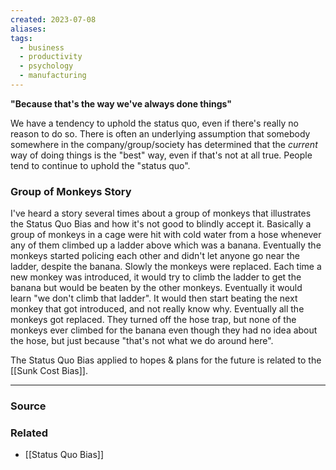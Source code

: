 ```yaml
---
created: 2023-07-08
aliases: 
tags:
  - business
  - productivity
  - psychology
  - manufacturing
---
```

**"Because that's the way we've always done things"**

We have a tendency to uphold the status quo, even if there's really no reason to do so. There is often an underlying assumption that somebody somewhere in the company/group/society has determined that the *current* way of doing things is the "best" way, even if that's not at all true. People tend to continue to uphold the "status quo".

### Group of Monkeys Story

I've heard a story several times about a group of monkeys that illustrates the Status Quo Bias and how it's not good to blindly accept it. Basically a group of monkeys in a cage were hit with cold water from a hose whenever any of them climbed up a ladder above which was a banana. Eventually the monkeys started policing each other and didn't let anyone go near the ladder, despite the banana. Slowly the monkeys were replaced. Each time a new monkey was introduced, it would try to climb the ladder to get the banana but would be beaten by the other monkeys. Eventually it would learn "we don't climb that ladder". It would then start beating the next monkey that got introduced, and not really know why. Eventually all the monkeys got replaced. They turned off the hose trap, but none of the monkeys ever climbed for the banana even though they had no idea about the hose, but just because "that's not what we do around here". 

The Status Quo Bias applied to hopes & plans for the future is related to the [[Sunk Cost Bias]]. 

****
### Source

### Related
- [[Status Quo Bias]]